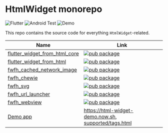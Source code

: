 # HtmlWidget monorepo

![Flutter](https://github.com/daohoangson/flutter_widget_from_html/workflows/Flutter/badge.svg)
![Android Test](https://github.com/daohoangson/flutter_widget_from_html/workflows/Android%20Test/badge.svg)
![Demo](https://github.com/daohoangson/flutter_widget_from_html/workflows/Demo/badge.svg)

This repo contains the source code for everything `HtmlWidget`-related.

| Name                                                               | Link                                                                                                                                     |
|--------------------------------------------------------------------|------------------------------------------------------------------------------------------------------------------------------------------|
| [flutter_widget_from_html_core](./packages/core/)                  | [![pub package](https://img.shields.io/pub/v/flutter_widget_from_html_core.svg)](https://pub.dev/packages/flutter_widget_from_html_core) |
| [flutter_widget_from_html](./packages/enhanced/)                   | [![pub package](https://img.shields.io/pub/v/flutter_widget_from_html.svg)](https://pub.dev/packages/flutter_widget_from_html)           |
| [fwfh_cached_network_image](./packages/fwfh_cached_network_image/) | [![pub package](https://img.shields.io/pub/v/fwfh_cached_network_image.svg)](https://pub.dev/packages/fwfh_cached_network_image)         |
| [fwfh_chewie](./packages/fwfh_chewie/)                             | [![pub package](https://img.shields.io/pub/v/fwfh_chewie.svg)](https://pub.dev/packages/fwfh_chewie)                                     |
| [fwfh_svg](./packages/fwfh_svg/)                                   | [![pub package](https://img.shields.io/pub/v/fwfh_svg.svg)](https://pub.dev/packages/fwfh_svg)                                           |
| [fwfh_url_launcher](./packages/fwfh_url_launcher/)                 | [![pub package](https://img.shields.io/pub/v/fwfh_url_launcher.svg)](https://pub.dev/packages/fwfh_url_launcher)                         |
| [fwfh_webview](./packages/fwfh_webview/)                           | [![pub package](https://img.shields.io/pub/v/fwfh_webview.svg)](https://pub.dev/packages/fwfh_webview)                                   |
| [Demo app](./demo_app/)                                            | https://html-widget-demo.now.sh, [supported/tags.html](https://html-widget-demo.now.sh/supported/tags.html)                              |
